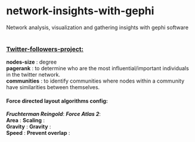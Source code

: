 # network-insights-with-gephi <br>
 Network analysis, visualization and gathering insights with gephi software <br><br>

### <ins>Twitter-followers-project:</ins> <br>
**nodes-size** : degree <br>
**pagerank** : to determine who are the most influential/important individuals in the twitter network. <br>
**communities** : to identify communities where nodes within a community have similarities between themselves. <br>

#### Force directed layout algorithms config:
***Fruchterman Reingold***: ***Force Atlas 2***: <br>
**Area** : **Scaling** :   <br>
**Gravity** : **Gravity** :  <br>
**Speed** : **Prevent overlap** : <br>
